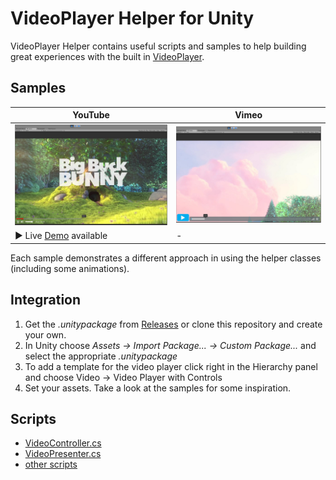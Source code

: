 # VideoPlayer Helper for Unity

VideoPlayer Helper contains useful scripts and samples to help building great experiences with the built in [VideoPlayer].

## Samples

| YouTube							    | Vimeo							|
| ---								    | ---							|
|![YouTube Player Image][YouTube]	    |![Vimeo Player Image][Vimeo]	|
| :arrow_forward: Live [Demo] available | -                             |

Each sample demonstrates a different approach in using the helper classes (including some animations). 

## Integration

1. Get the *.unitypackage* from [Releases] or clone this repository and create your own.
2. In Unity choose *Assets -> Import Package... -> Custom Package...* and select the appropriate *.unitypackage*
3. To add a template for the video player click right in the Hierarchy panel and choose Video -> Video Player with Controls
4. Set your assets. Take a look at the samples for some inspiration.

## Scripts

 * [VideoController.cs](Docs/Scripts.md#VideoController.cs)
 * [VideoPresenter.cs](Docs/Scripts.md#VideoPresenter.cs)
 * [other scripts](Docs/RelatedScripts.md)


[VideoPlayer]: https://docs.unity3d.com/ScriptReference/Video.VideoPlayer.html
[YouTube]: Docs/Images//YouTubePlayer.jpg "YouTube Sample"
[Vimeo]: Docs/Images/VimeoPlayer.jpg "Vimeo Sample"
[Demo]: https://janniklassahn.github.io/unity-videoplayer-helper/
[Releases]: https://github.com/JannikLassahn/unity-videoplayer-helper/releases